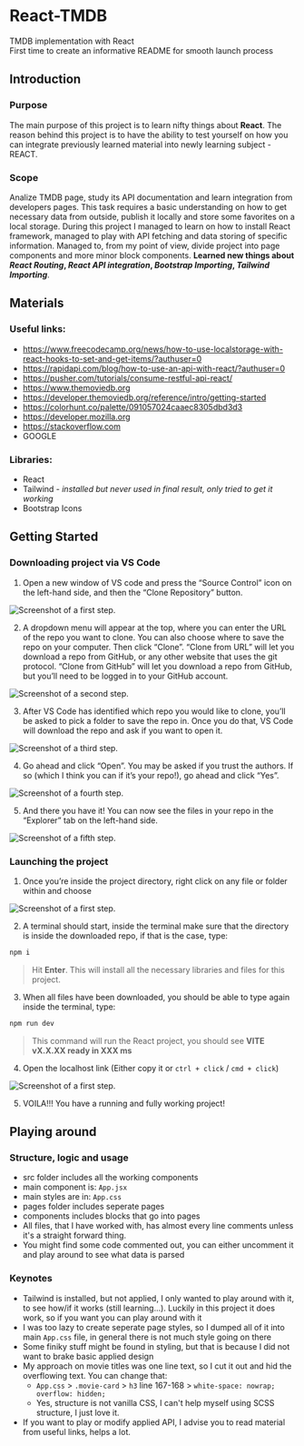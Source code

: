 # React-TMDB
TMDB implementation with React <br>
First time to create an informative README for smooth launch process

## Introduction
### Purpose
The main purpose of this project is to learn nifty things about **React**. 
The reason behind this project is to have the ability to test yourself on how you can integrate previously learned material into newly learning subject - REACT. 

### Scope
Analize TMDB page, study its API documentation and learn integration from developers pages. This task requires a basic understanding on how to get necessary data from outside, publish it locally and store some favorites on a local storage. During this project I managed to learn on how to install React framework, managed to play with API fetching and data storing of specific information. Managed to, from my point of view, divide project into page components and more minor block components. **Learned new things about _React Routing_, _React API integration_, _Bootstrap Importing_, _Tailwind Importing_**. 

## Materials
### Useful links:
  - https://www.freecodecamp.org/news/how-to-use-localstorage-with-react-hooks-to-set-and-get-items/?authuser=0
  - https://rapidapi.com/blog/how-to-use-an-api-with-react/?authuser=0
  - https://pusher.com/tutorials/consume-restful-api-react/
  - https://www.themoviedb.org
  - https://developer.themoviedb.org/reference/intro/getting-started
  - https://colorhunt.co/palette/091057024caaec8305dbd3d3
  - https://developer.mozilla.org
  - https://stackoverflow.com
  - GOOGLE

### Libraries:
  - React
  - Tailwind - _installed but never used in final result, only tried to get it working_
  - Bootstrap Icons

## Getting Started
### Downloading project via VS Code
1. Open a new window of VS code and press the “Source Control” icon on the left-hand side, and then the “Clone Repository” button.

![Screenshot of a first step.](https://miro.medium.com/v2/resize:fit:720/format:webp/1*2YlAJQybd2haw51RbZk17Q.png)

2. A dropdown menu will appear at the top, where you can enter the URL of the repo you want to clone. You can also choose where to save the repo on your computer. Then click “Clone”. “Clone from URL” will let you download a repo from GitHub, or any other website that uses the git protocol. “Clone from GitHub” will let you download a repo from GitHub, but you’ll need to be logged in to your GitHub account. 

![Screenshot of a second step.](https://miro.medium.com/v2/resize:fit:640/format:webp/1*N4Ea-1Rp4ZsqruWzIHRPiQ.png)

3. After VS Code has identified which repo you would like to clone, you’ll be asked to pick a folder to save the repo in. Once you do that, VS Code will download the repo and ask if you want to open it.

![Screenshot of a third step.](https://miro.medium.com/v2/resize:fit:640/format:webp/1*YIFfuA8Gqhwl7h2WjUal-Q.png)

4. Go ahead and click “Open”. You may be asked if you trust the authors. If so (which I think you can if it’s your repo!), go ahead and click “Yes”.

![Screenshot of a fourth step.](https://miro.medium.com/v2/resize:fit:640/format:webp/1*draw3mFRum1VFSVTUOfYaw.png)

5. And there you have it! You can now see the files in your repo in the “Explorer” tab on the left-hand side.

![Screenshot of a fifth step.](https://miro.medium.com/v2/resize:fit:640/format:webp/1*0uW1ut2aKqoewl_EQIl38g.png)

### Launching the project

1. Once you’re inside the project directory, right click on any file or folder within and choose

![Screenshot of a first step.](https://code.visualstudio.com/assets/docs/terminal/basics/open-in-terminal-command.png)

2. A terminal should start, inside the terminal make sure that the directory is inside the downloaded repo, if that is the case, type:

  ```sh
  npm i
  ```

  > Hit **Enter**. This will install all the necessary libraries and files for this project. 

3. When all files have been downloaded, you should be able to type again inside the terminal, type:

  ```sh
  npm run dev
  ```

  > This command will run the React project, you should see **VITE vX.X.XX  ready in XXX ms**

4. Open the localhost link (Either copy it or `ctrl + click` / `cmd + click`)

![Screenshot of a first step.](https://flaviocopes.com/images/vite-react-app/Untitled%205.png)

5. VOILA!!! You have a running and fully working project!

## Playing around
### Structure, logic and usage
  - src folder includes all the working components
  - main component is: `App.jsx`
  - main styles are in: `App.css`
  - pages folder includes seperate pages
  - components includes blocks that go into pages
  - All files, that I have worked with, has almost every line comments unless it's a straight forward thing.
  - You might find some code commented out, you can either uncomment it and play around to see what data is parsed
### Keynotes
  - Tailwind is installed, but not applied, I only wanted to play around with it, to see how/if it works (still learning...). Luckily in this project it does work, so if you want you can play around with it
  - I was too lazy to create seperate page styles, so I dumped all of it into main `App.css` file, in general there is not much style going on there
  - Some finiky stuff might be found in styling, but that is because I did not want to brake basic applied design
  - My approach on movie titles was one line text, so I cut it out and hid the overflowing text. You can change that:
    - `App.css` > `.movie-card` > `h3` line 167-168 > `white-space: nowrap; overflow: hidden;`
    - Yes, structure is not vanilla CSS, I can't help myself using SCSS structure, I just love it.
  - If you want to play or modify applied API, I advise you to read material from useful links, helps a lot.
